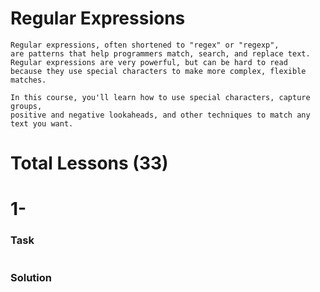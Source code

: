# Regular Expressions
    Regular expressions, often shortened to "regex" or "regexp",
    are patterns that help programmers match, search, and replace text.
    Regular expressions are very powerful, but can be hard to read 
    because they use special characters to make more complex, flexible matches.

    In this course, you'll learn how to use special characters, capture groups,
    positive and negative lookaheads, and other techniques to match any text you want.

# Total Lessons (33)

# 1-

### Task

```js

```

### Solution

```js

```